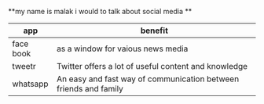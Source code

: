 

**my name is malak i would to talk about social media **


app | benefit 
------------ | -------------
face book| as a window for vaious news media
tweetr |Twitter offers a lot of useful content and knowledge
whatsapp |An easy and fast way of communication between friends and family

